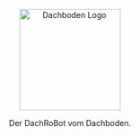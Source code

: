 
<p align="center">
  <a href="http://getspace.app/" target="blank"><img src="https://user-images.githubusercontent.com/10923085/93135744-1d6a5500-f6db-11ea-912e-d9f40ba7fb4f.png" width="180" alt="Dachboden Logo" /></a>
</p>

<p align="center">Der DachRoBot vom Dachboden.</p>
